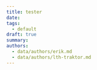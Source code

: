 ```yaml
---
title: tester
date:
tags:
  - default
draft: true
summary:
authors:
  - data/authors/erik.md
  - data/authors/lth-traktor.md
---
```

